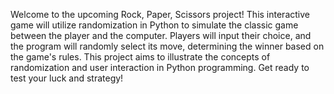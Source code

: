 Welcome to the upcoming Rock, Paper, Scissors project! This interactive game will utilize randomization in Python to simulate the classic game between the player and the computer. 
Players will input their choice, and the program will randomly select its move, determining the winner based on the game's rules. 
This project aims to illustrate the concepts of randomization and user interaction in Python programming. Get ready to test your luck and strategy!

